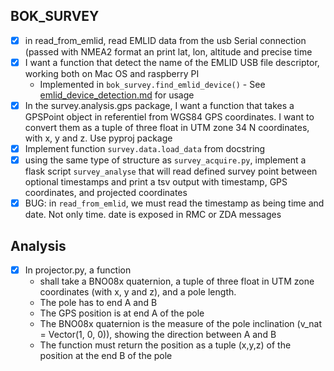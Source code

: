 ## BOK_SURVEY
* [x] in read_from_emlid, read EMLID data from the usb Serial connection (passed with NMEA2 format an print lat, lon, altitude and precise time
* [x] I want a function that detect the name of the EMLID USB file descriptor, working both on Mac OS and raspberry PI
  * Implemented in `bok_survey.find_emlid_device()` - See [emlid_device_detection.md](emlid_device_detection.md) for usage
* [x] In the survey.analysis.gps package, I want a function that takes a GPSPoint object in referentiel from WGS84 GPS coordinates. I want to convert them as a tuple of three float in UTM zone 34 N coordinates, with x, y and z. Use pyproj package
* [x] Implement function `survey.data.load_data` from docstring
* [x] using the same type of structure as `survey_acquire.py`, implement a flask script `survey_analyse` that will read defined survey point between optional timestamps and print a tsv output with timestamp, GPS coordinates, and projected coordinates
* [x] BUG: in `read_from_emlid`, we must read the timestamp as being time and date. Not only time. date is exposed in RMC or ZDA messages

## Analysis

* [x] In projector.py, a function
  * shall take a BNO08x quaternion, a tuple of three float in UTM zone coordinates (with x, y and z), and a pole length.
  * The pole has to end A and B
  * The GPS position is at end A of the pole
  * The BNO08x quaternion is the measure of the pole inclination (v_nat = Vector(1, 0, 0)), showing the direction between A and B
  * The function must return the position as a tuple (x,y,z)  of the position at the end B of the pole
